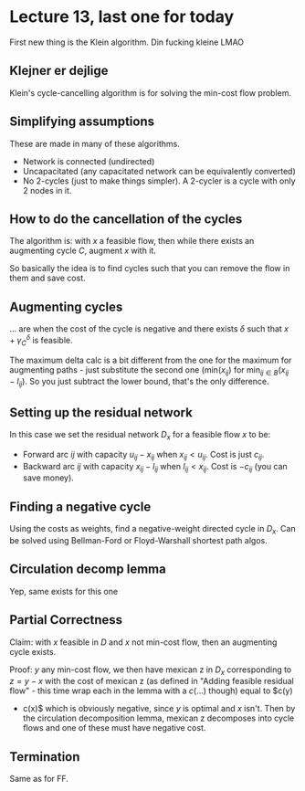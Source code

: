 # Lecture 13, last one for today

First new thing is the Klein algorithm. Din fucking kleine LMAO

## Klejner er dejlige

Klein's cycle-cancelling algorithm is for solving the min-cost flow problem.

## Simplifying assumptions

These are made in many of these algorithms.

- Network is connected (undirected)
- Uncapacitated (any capacitated network can be equivalently converted)
- No 2-cycles (just to make things simpler). A 2-cycler is a cycle with only 2
  nodes in it.

## How to do the cancellation of the cycles

The algorithm is: with $x$ a feasible flow, then while there exists an
augmenting cycle $C$, augment $x$ with it.

So basically the idea is to find cycles such that you can remove the flow in
them and save cost.

## Augmenting cycles

... are when the cost of the cycle is negative and there exists $\delta$ such
that $x + \gamma_C^\delta$ is feasible.

The maximum delta calc is a bit different from the one for the maximum for
augmenting paths - just substitute the second one ($\text{min} (x_{ij}$) for
$\text{min}_{ij\in B}(x_{ij} - l_{ij})$. So you just subtract the lower bound,
that's the only difference.

## Setting up the residual network

In this case we set the residual network $D_x$ for a feasible flow $x$ to be:

- Forward arc $ij$ with capacity $u_{ij} - x_{ij}$ when $x_{ij} < u_{ij}$. Cost
  is just $c_{ij}$.
- Backward arc $ij$ with capacity $x_{ij} - l_{ij}$ when $l_{ij} < x_{ij}$. Cost
  is $-c_{ij}$ (you can save money).

## Finding a negative cycle

Using the costs as weights, find a negative-weight directed cycle in $D_x$. Can
be solved using Bellman-Ford or Floyd-Warshall shortest path algos.

## Circulation decomp lemma

Yep, same exists for this one

## Partial Correctness

Claim: with $x$ feasible in $D$ and $x$ not min-cost flow, then an augmenting
cycle exists.

Proof: $y$ any min-cost flow, we then have mexican z in $D_x$ corresponding to
$z = y - x$ with the cost of mexican z (as defined in "Adding feasible residual
flow" - this time wrap each in the lemma with a $c(...)$ though) equal to $c(y)
- c(x)$ which is obviously negative, since $y$ is optimal and $x$ isn't. Then by
  the circulation decomposition lemma, mexican z decomposes into cycle flows and
one of these must have negative cost.

## Termination

Same as for FF.
